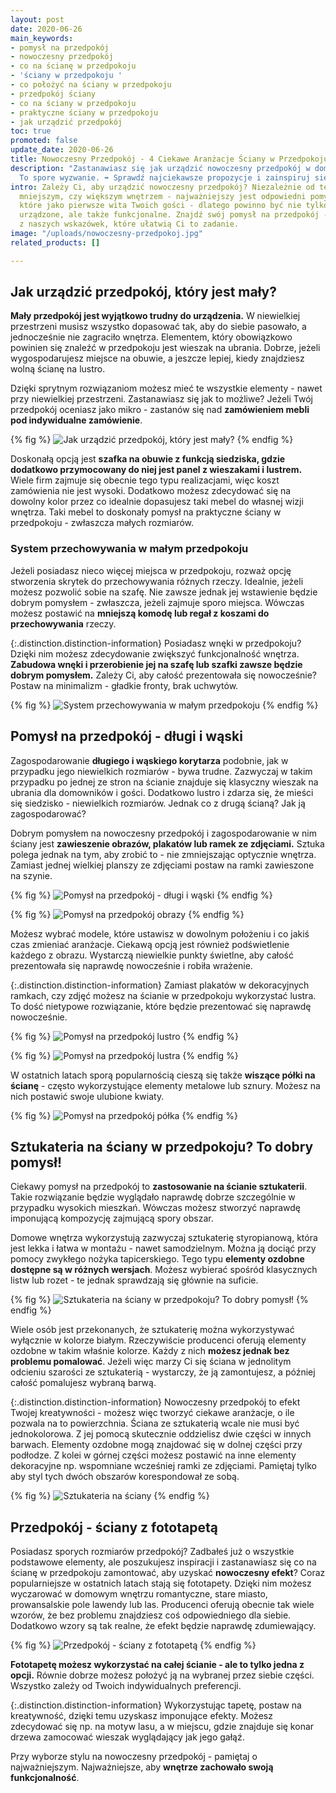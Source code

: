 ```yaml
---
layout: post
date: 2020-06-26
main_keywords:
- pomysł na przedpokój
- nowoczesny przedpokój
- co na ścianę w przedpokoju
- 'ściany w przedpokoju '
- co położyć na ściany w przedpokoju
- przedpokój ściany
- co na ściany w przedpokoju
- praktyczne ściany w przedpokoju
- jak urządzić przedpokój
toc: true
promoted: false
update_date: 2020-06-26
title: Nowoczesny Przedpokój - 4 Ciekawe Aranżacje Ściany w Przedpokoju
description: "Zastanawiasz się jak urządzić nowoczesny przedpokój w domu? \U0001F3E0
  To spore wyzwanie. ➡️ Sprawdź najciekawsze propozycje i zainspiruj się."
intro: Zależy Ci, aby urządzić nowoczesny przedpokój? Niezależnie od tego, czy dysponujesz
  mniejszym, czy większym wnętrzem - najważniejszy jest odpowiedni pomysł. To pomieszczenie,
  które jako pierwsze wita Twoich gości - dlatego powinno być nie tylko estetycznie
  urządzone, ale także funkcjonalne. Znajdź swój pomysł na przedpokój - skorzystaj
  z naszych wskazówek, które ułatwią Ci to zadanie.
image: "/uploads/nowoczesny-przedpokoj.jpg"
related_products: []

---
```

## Jak urządzić przedpokój, który jest mały?

**Mały przedpokój jest wyjątkowo trudny do urządzenia.** W niewielkiej przestrzeni musisz wszystko dopasować tak, aby do siebie pasowało, a jednocześnie nie zagraciło wnętrza. Elementem, który obowiązkowo powinien się znaleźć w przedpokoju jest wieszak na ubrania. Dobrze, jeżeli wygospodarujesz miejsce na obuwie, a jeszcze lepiej, kiedy znajdziesz wolną ścianę na lustro.

Dzięki sprytnym rozwiązaniom możesz mieć te wszystkie elementy - nawet przy niewielkiej przestrzeni. Zastanawiasz się jak to możliwe? Jeżeli Twój przedpokój oceniasz jako mikro - zastanów się nad **zamówieniem mebli pod indywidualne zamówienie**.

{% fig %}
![Jak urządzić przedpokój, który jest mały?](/uploads/maly-przedpokoj.jpg "Jak urządzić przedpokój, który jest mały?")
{% endfig %}

Doskonałą opcją jest **szafka na obuwie z funkcją siedziska, gdzie dodatkowo przymocowany do niej jest panel z wieszakami i lustrem.** Wiele firm zajmuje się obecnie tego typu realizacjami, więc koszt zamówienia nie jest wysoki. Dodatkowo możesz zdecydować się na dowolny kolor przez co idealnie dopasujesz taki mebel do własnej wizji wnętrza. Taki mebel to doskonały pomysł na praktyczne ściany w przedpokoju - zwłaszcza małych rozmiarów.

### System przechowywania w małym przedpokoju

Jeżeli posiadasz nieco więcej miejsca w przedpokoju, rozważ opcję stworzenia skrytek do przechowywania różnych rzeczy. Idealnie, jeżeli możesz pozwolić sobie na szafę. Nie zawsze jednak jej wstawienie będzie dobrym pomysłem - zwłaszcza, jeżeli zajmuje sporo miejsca. Wówczas możesz postawić na **mniejszą komodę lub regał z koszami do przechowywania** rzeczy.

{:.distinction.distinction-information}
Posiadasz wnęki w przedpokoju? Dzięki nim możesz zdecydowanie zwiększyć funkcjonalność wnętrza. **Zabudowa wnęki i przerobienie jej na szafę lub szafki zawsze będzie dobrym pomysłem.** Zależy Ci, aby całość prezentowała się nowocześnie? Postaw na minimalizm - gładkie fronty, brak uchwytów.

{% fig %}
![System przechowywania w małym przedpokoju](/uploads/duzy-bialy-nowoczesny-przedpokoj.jpg "System przechowywania w małym przedpokoju")
{% endfig %}

## Pomysł na przedpokój - długi i wąski

Zagospodarowanie **długiego i wąskiego korytarza** podobnie, jak w przypadku jego niewielkich rozmiarów - bywa trudne. Zazwyczaj w takim przypadku po jednej ze stron na ścianie znajduje się klasyczny wieszak na ubrania dla domowników i gości. Dodatkowo lustro i zdarza się, że mieści się siedzisko - niewielkich rozmiarów. Jednak co z drugą ścianą? Jak ją zagospodarować?

Dobrym pomysłem na nowoczesny przedpokój i zagospodarowanie w nim ściany jest **zawieszenie obrazów, plakatów lub ramek ze zdjęciami.** Sztuka polega jednak na tym, aby zrobić to - nie zmniejszając optycznie wnętrza. Zamiast jednej wielkiej planszy ze zdjęciami postaw na ramki zawieszone na szynie.

{% fig %}
![Pomysł na przedpokój - długi i wąski](/uploads/obrazy-na-scianie.jpg "Pomysł na przedpokój - długi i wąski")
{% endfig %}

{% fig %}
![Pomysł na przedpokój obrazy](/uploads/nowoczesny-przedpokoj-obrazy.jpg "Pomysł na przedpokój obrazy")
{% endfig %}

Możesz wybrać modele, które ustawisz w dowolnym położeniu i co jakiś czas zmieniać aranżacje. Ciekawą opcją jest również podświetlenie każdego z obrazu. Wystarczą niewielkie punkty świetlne, aby całość prezentowała się naprawdę nowocześnie i robiła wrażenie.

{:.distinction.distinction-information}
Zamiast plakatów w dekoracyjnych ramkach, czy zdjęć możesz na ścianie w przedpokoju wykorzystać lustra. To dość nietypowe rozwiązanie, które będzie prezentować się naprawdę nowocześnie.

{% fig %}
![Pomysł na przedpokój lustro](/uploads/lustra-na-scianie.jpg "Pomysł na przedpokój lustro")
{% endfig %}

{% fig %}
![Pomysł na przedpokój lustra](/uploads/rozne-lustra-na-scianie.jpg "Pomysł na przedpokój lustra")
{% endfig %}

W ostatnich latach sporą popularnością cieszą się także **wiszące półki na ścianę** - często wykorzystujące elementy metalowe lub sznury. Możesz na nich postawić swoje ulubione kwiaty.

{% fig %}
![Pomysł na przedpokój półka](/uploads/polki-z-kwiatami-przedpokoj.jpg "Pomysł na przedpokój półka")
{% endfig %}

## Sztukateria na ściany w przedpokoju? To dobry pomysł!

Ciekawy pomysł na przedpokój to **zastosowanie na ścianie sztukaterii**. Takie rozwiązanie będzie wyglądało naprawdę dobrze szczególnie w przypadku wysokich mieszkań. Wówczas możesz stworzyć naprawdę imponującą kompozycję zajmującą spory obszar.

Domowe wnętrza wykorzystują zazwyczaj sztukaterię styropianową, która jest lekka i łatwa w montażu - nawet samodzielnym. Można ją dociąć przy pomocy zwykłego nożyka tapicerskiego. Tego typu **elementy ozdobne dostępne są w różnych wersjach**. Możesz wybierać spośród klasycznych listw lub rozet - te jednak sprawdzają się głównie na suficie.

{% fig %}
![Sztukateria na ściany w przedpokoju? To dobry pomysł!](/uploads/sztukateria-na-scianie-korytarz.jpg "Sztukateria na ściany w przedpokoju? To dobry pomysł!")
{% endfig %}

Wiele osób jest przekonanych, że sztukaterię można wykorzystywać wyłącznie w kolorze białym. Rzeczywiście producenci oferują elementy ozdobne w takim właśnie kolorze. Każdy z nich **możesz jednak bez problemu pomalować**. Jeżeli więc marzy Ci się ściana w jednolitym odcieniu szarości ze sztukaterią - wystarczy, że ją zamontujesz, a później całość pomalujesz wybraną barwą.

{:.distinction.distinction-information}
Nowoczesny przedpokój to efekt Twojej kreatywności - możesz więc tworzyć ciekawe aranżacje, o ile pozwala na to powierzchnia. Ściana ze sztukaterią wcale nie musi być jednokolorowa. Z jej pomocą skutecznie oddzielisz dwie części w innych barwach. Elementy ozdobne mogą znajdować się w dolnej części przy podłodze. Z kolei w górnej części możesz postawić na inne elementy dekoracyjne np. wspomniane wcześniej ramki ze zdjęciami. Pamiętaj tylko aby styl tych dwóch obszarów korespondował ze sobą.

{% fig %}
![Sztukateria na ściany](/uploads/sztukateria-na-scianie-przedpokoj.jpg "Sztukateria na ściany")
{% endfig %}

## Przedpokój - ściany z fototapetą

Posiadasz sporych rozmiarów przedpokój? Zadbałeś już o wszystkie podstawowe elementy, ale poszukujesz inspiracji i zastanawiasz się co na ścianę w przedpokoju zamontować, aby uzyskać **nowoczesny efekt**? Coraz popularniejsze w ostatnich latach stają się fototapety. Dzięki nim możesz wyczarować w domowym wnętrzu romantyczne, stare miasto, prowansalskie pole lawendy lub las. Producenci oferują obecnie tak wiele wzorów, że bez problemu znajdziesz coś odpowiedniego dla siebie. Dodatkowo wzory są tak realne, że efekt będzie naprawdę zdumiewający.

{% fig %}
![Przedpokój - ściany z fototapetą](/uploads/nowoczesny-przedpokoj-fototapeta.jpg "Przedpokój - ściany z fototapetą")
{% endfig %}

**Fototapetę możesz wykorzystać na całej ścianie - ale to tylko jedna z opcji.** Równie dobrze możesz położyć ją na wybranej przez siebie części. Wszystko zależy od Twoich indywidualnych preferencji.

{:.distinction.distinction-information}
Wykorzystując tapetę, postaw na kreatywność, dzięki temu uzyskasz imponujące efekty. Możesz zdecydować się np. na motyw lasu, a w miejscu, gdzie znajduje się konar drzewa zamocować wieszak wyglądający jak jego gałąź.

Przy wyborze stylu na nowoczesny przedpokój - pamiętaj o najważniejszym. Najważniejsze, aby **wnętrze zachowało swoją funkcjonalność**.